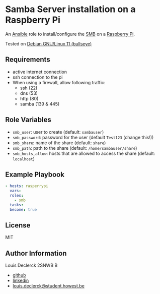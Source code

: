 # Samba Server installation on a Raspberry Pi

An [Ansible](https://www.ansible.com) role to install/configure the [SMB](https://www.samba.org/) on a [Raspberry Pi](https://www.raspberrypi.org/).
  
Tested on [Debian GNU/Linux 11 (bullseye)](https://www.raspberrypi.com/software/)  

## Requirements

- active internet connection
- ssh connection to the pi
- When using a firewall, allow following traffic:
  - ssh (22)
  - dns (53)
  - http (80)
  - samba (139 & 445)
  
## Role Variables
- `smb_user`: user to create (default: `sambauser`)
- `smb_password`: password for the user (default `Test123` (change this!))
- `smb_share`: name of the share (default: `share`)
- `smb_path`: path to the share (default: `/home/sambauser/share`)
- `smb_hosts_allow`: hosts that are allowed to access the share (default: `localhost`)


## Example Playbook

```yaml
- hosts: rasperrypi
  vars:
  roles:
    - smb
  tasks:
  become: true
```

## License

MIT

## Author Information

Louis Declerck 2SNWB B
 - [github](https://github.com/DeclerckLouis)
 - [linkedin](https://www.linkedin.com/in/louis-declerck-student)
 - [louis.declerck@student.howest.be](mailto:louis.declerck@student.howest.be)
